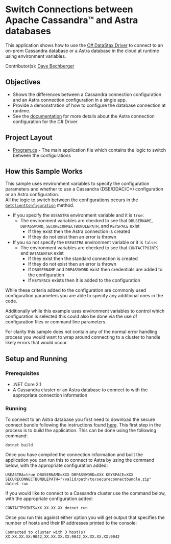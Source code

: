 # Switch Connections between Apache Cassandra™ and Astra databases
This application shows how to use the [C# DataStax Driver](https://docs.datastax.com/en/developer/csharp-driver/latest) to connect to an on-prem Cassandra database or a Astra database in the cloud at runtime using environment variables.

Contributor(s): [Dave Bechberger](https://github.com/bechbd)

## Objectives
* Shows the differences between a Cassandra connection configuration and an Astra connection configuration in a single app.
* Provide a demonstration of how to configure the database connection at runtime.
* See the [documentation](https://docs.datastax.com/en/developer/csharp-driver/latest/features/cloud/) for more details about the Astra connection configuration for the C# Driver

## Project Layout
* [Program.cs](/Program.cs) - The main application file which contains the logic to switch between the configurations

## How this Sample Works
This sample uses environment variables to specify the configuration parameters and whether to use a Cassandra (DSE/DDAC/C*) configuration or an Astra configuration.  
All the logic to switch between the configurations occurs in the [`GetClientConfiguration`](https://github.com/DataStax-Examples/switch-connection-csharp/blob/master/Program.cs#L33) method.  
* If you specify the `USEASTRA` environment variable and it is `true`:
    * The environment variables are checked to see that `DBUSERNAME`, `DBPASSWORD`, `SECURECONNECTBUNDLEPATH`, and `KEYSPACE` exist
		* If they exist then the Astra connection is created
		* If they do not exist then an error is thrown
* If you so not specify the `USEASTRA` environment variable or it is `false`:
	* The environment variables are checked to see that `CONTACTPOINTS` and `DATACENTER` exist
		* If they exist then the standard connection is created
		* If they do not exist then an error is thrown
		* If `DBUSERNAME` and `DBPASSWORD` exist then credentials are added to the configuration
		* If `KEYSPACE` exists then it is added to the configuration

While these criteria added to the configuration are commonly used configuration parameters you are able to specify any additional ones in the code. 

Additionally while this example uses environment variables to control which configuration is selected this could also be done via the use of configuration files or command line parameters.

For clarity this sample does not contain any of the normal error handling process you would want to wrap around connecting to a cluster to handle likely errors that would occur.

## Setup and Running

### Prerequisites
* .NET Core 2.1
* A Cassandra cluster or an Astra database to connect to with the appropriate connection information

### Running

To connect to an Astra database you first need to download the secure connect bundle following the instructions found [here](https://docs.datastax.com/en/astra/aws/doc/dscloud/astra/dscloudObtainingCredentials.html).
This first step in the process is to build the application.  This can be done using the following command:

`dotnet build`

Once you have compiled the connection information and built the application you can run this to connect to Astra by using the command below, with the appropriate configuration added:

`USEASTRA=true DBUSERNAME=XXX DBPASSWORD=XXX KEYSPACE=XXX SECURECONNECTBUNDLEPATH="/valid/path/to/secureconnectbundle.zip" dotnet run`

If you would like to connect to a Cassandra cluster use the command below, with the appropriate configuration added:

`CONTACTPOINTS=XX.XX.XX.XX dotnet run`

Once you run this against either option you will get output that specifies the number of hosts and their IP addresses printed to the console:

```Connected to cluster with 3 host(s) XX.XX.XX.XX:9042,XX.XX.XX.XX:9042,XX.XX.XX.XX:9042```

